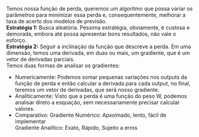 Temos nossa função de perda, queremos um algoritmo que possa variar os parâmetros para minimizar essa perda e, consequentemente, melhorar a taxa de acerto dos modelos de previsão.\
**Estratégia 1:** Busca aleatória. Péssima estratégia, obviamente, é custosa e demorada, embora até possa apresentar bons resultados, não vale o esforço.\
**Estratégia 2:** Seguir a inclinação da função que descreve a perda. Em uma dimensão, temos uma derivada, em duas ou mais, um gradiente, que é um vetor de derivadas parciais.\
Temos duas formas de analisar os gradientes:
- Numericamente: Podemos somar pequenas variações nos outputs da função de perda e então calcular a derivada para cada output, no final, teremos um vetor de derivadas, que será nosso gradiente.
- Analiticamente: Visto que a perda é uma função do peso W, podemos analisar direto a esquação, sem necessariamente precisar calcular valores.
- Comparativo:
Gradiente Numérico: Apxoimado, lento, fácil de implementar\
Gradiente Analítico: Exato, Rápido, Sujeito a erros 
